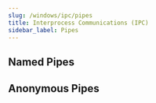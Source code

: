 ```yaml
---
slug: /windows/ipc/pipes
title: Interprocess Communications (IPC)
sidebar_label: Pipes
---
```


## Named Pipes

## Anonymous Pipes
